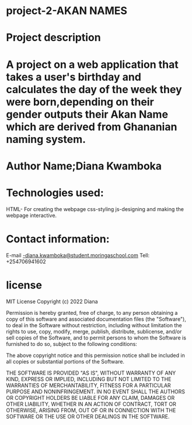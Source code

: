 # project-2-AKAN NAMES
# Project description
# A project on a web application that takes a user's birthday and calculates the day of the week they were born,depending on their gender outputs their Akan Name which are derived from Ghananian naming system.
# Author Name;Diana Kwamboka
# Technologies used:
   HTML- For creating the webpage
   css-styling
    js-designing and making the webpage interactive.
   # Contact information:
   E-mail -diana.kwamboka@student.moringaschool.com
   Tell: +254706941602
   # license
   MIT License
   Copyright (c) 2022 Diana

Permission is hereby granted, free of charge, to any person obtaining a copy
of this software and associated documentation files (the "Software"), to deal
in the Software without restriction, including without limitation the rights
to use, copy, modify, merge, publish, distribute, sublicense, and/or sell
copies of the Software, and to permit persons to whom the Software is
furnished to do so, subject to the following conditions:

The above copyright notice and this permission notice shall be included in all
copies or substantial portions of the Software.

THE SOFTWARE IS PROVIDED "AS IS", WITHOUT WARRANTY OF ANY KIND, EXPRESS OR
IMPLIED, INCLUDING BUT NOT LIMITED TO THE WARRANTIES OF MERCHANTABILITY,
FITNESS FOR A PARTICULAR PURPOSE AND NONINFRINGEMENT. IN NO EVENT SHALL THE
AUTHORS OR COPYRIGHT HOLDERS BE LIABLE FOR ANY CLAIM, DAMAGES OR OTHER
LIABILITY, WHETHER IN AN ACTION OF CONTRACT, TORT OR OTHERWISE, ARISING FROM,
OUT OF OR IN CONNECTION WITH THE SOFTWARE OR THE USE OR OTHER DEALINGS IN THE
SOFTWARE.
